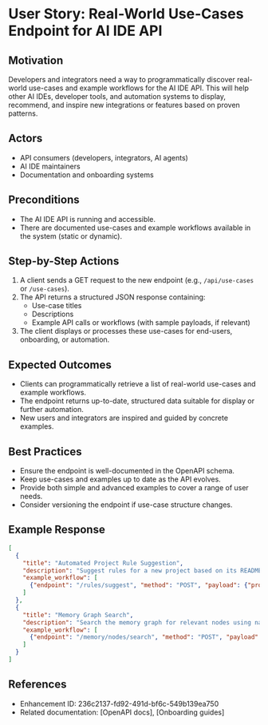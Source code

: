 # User Story: Real-World Use-Cases Endpoint for AI IDE API

## Motivation
Developers and integrators need a way to programmatically discover real-world use-cases and example workflows for the AI IDE API. This will help other AI IDEs, developer tools, and automation systems to display, recommend, and inspire new integrations or features based on proven patterns.

## Actors
- API consumers (developers, integrators, AI agents)
- AI IDE maintainers
- Documentation and onboarding systems

## Preconditions
- The AI IDE API is running and accessible.
- There are documented use-cases and example workflows available in the system (static or dynamic).

## Step-by-Step Actions
1. A client sends a GET request to the new endpoint (e.g., `/api/use-cases` or `/use-cases`).
2. The API returns a structured JSON response containing:
    - Use-case titles
    - Descriptions
    - Example API calls or workflows (with sample payloads, if relevant)
3. The client displays or processes these use-cases for end-users, onboarding, or automation.

## Expected Outcomes
- Clients can programmatically retrieve a list of real-world use-cases and example workflows.
- The endpoint returns up-to-date, structured data suitable for display or further automation.
- New users and integrators are inspired and guided by concrete examples.

## Best Practices
- Ensure the endpoint is well-documented in the OpenAPI schema.
- Keep use-cases and examples up to date as the API evolves.
- Provide both simple and advanced examples to cover a range of user needs.
- Consider versioning the endpoint if use-case structure changes.

## Example Response
```json
[
  {
    "title": "Automated Project Rule Suggestion",
    "description": "Suggest rules for a new project based on its README and codebase.",
    "example_workflow": [
      {"endpoint": "/rules/suggest", "method": "POST", "payload": {"project_id": "...", "readme": "..."}}
    ]
  },
  {
    "title": "Memory Graph Search",
    "description": "Search the memory graph for relevant nodes using natural language.",
    "example_workflow": [
      {"endpoint": "/memory/nodes/search", "method": "POST", "payload": {"text": "How do I backup my database?"}}
    ]
  }
]
```

## References
- Enhancement ID: 236c2137-fd92-491d-bf6c-549b139ea750
- Related documentation: [OpenAPI docs], [Onboarding guides] 